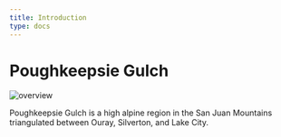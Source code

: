 ```yaml
---
title: Introduction
type: docs
---
```


# Poughkeepsie Gulch

![overview](/poughkeepsie-overview-survey.jpg)

Poughkeepsie Gulch is a high alpine region in the San Juan Mountains
triangulated between Ouray, Silverton, and Lake City.
